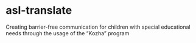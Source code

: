 # asl-translate
Creating barrier-free communication for children with special educational needs through the usage of the “Kozha” program
